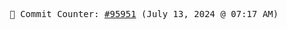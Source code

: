 <p align="center">
    <samp>
        📮 Commit Counter: <a href="https://github.com/Javascript-void0/Javascript-void0/commits/main">#95951</a> (July 13, 2024 @ 07:17 AM)
    </samp>
</p>